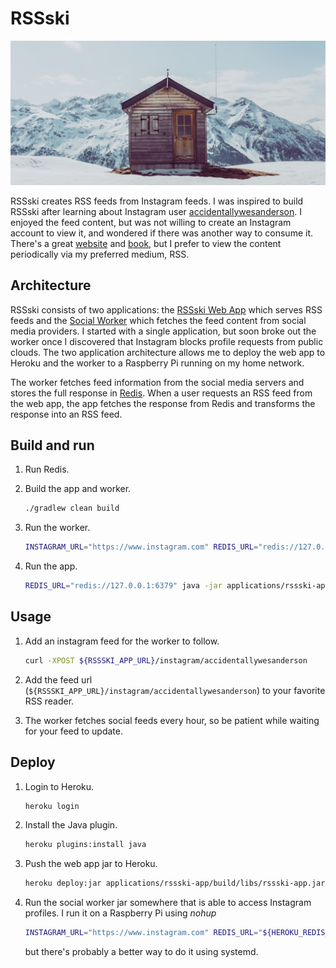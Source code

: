 # RSSski

![chalet](readme-images/chalet.jpg)

RSSski creates RSS feeds from Instagram feeds.
I was inspired to build RSSski after learning about Instagram user [accidentallywesanderson](https://www.instagram.com/accidentallywesanderson).
I enjoyed the feed content, but was not willing to create an Instagram account to view it, and wondered if there was
another way to consume it.
There's a great [website](https://accidentallywesanderson.com) and [book](https://accidentallywesanderson.com/book/),
but I prefer to view the content periodically via my preferred medium, RSS.

## Architecture

RSSski consists of two applications: the [RSSski Web App](applications/rssski-app) which serves RSS feeds and the
[Social Worker](applications/social-worker) which fetches the feed content from social media providers.
I started with a single application, but soon broke out the worker once I discovered that Instagram blocks profile
requests from public clouds.
The two application architecture allows me to deploy the web app to Heroku and the worker to a Raspberry Pi running on
my home network.

The worker fetches feed information from the social media servers and stores the full response in [Redis](https://redis.io).
When a user requests an RSS feed from the web app, the app fetches the response from Redis and transforms the response
into an RSS feed.

## Build and run

1.  Run Redis.

1.  Build the app and worker.
    ```bash
    ./gradlew clean build
    ```

1.  Run the worker.
    ```bash
    INSTAGRAM_URL="https://www.instagram.com" REDIS_URL="redis://127.0.0.1:6379" java -jar applications/social-worker/build/libs/social-worker.jar
    ```

1.  Run the app.
    ```bash
    REDIS_URL="redis://127.0.0.1:6379" java -jar applications/rssski-app/build/libs/rssski-app.jar
    ```

## Usage

1.  Add an instagram feed for the worker to follow.

    ```bash
    curl -XPOST ${RSSSKI_APP_URL}/instagram/accidentallywesanderson
    ```

1.  Add the feed url (`${RSSSKI_APP_URL}/instagram/accidentallywesanderson`) to your favorite RSS reader.

1.  The worker fetches social feeds every hour, so be patient while waiting for your feed to update. 

## Deploy

1.  Login to Heroku.
    ```bash
    heroku login
    ```

1.  Install the Java plugin.
    ```bash
    heroku plugins:install java
    ```

1.  Push the web app jar to Heroku.
    ```bash
    heroku deploy:jar applications/rssski-app/build/libs/rssski-app.jar --app rssski
    ```

1.  Run the social worker jar somewhere that is able to access Instagram profiles.
    I run it on a Raspberry Pi using _nohup_
    
    ```bash
    INSTAGRAM_URL="https://www.instagram.com" REDIS_URL="${HEROKU_REDIS_URL}" nohup java -jar social-worker.jar > social-worker.jar &
    ```
    
    but there's probably a better way to do it using systemd.
